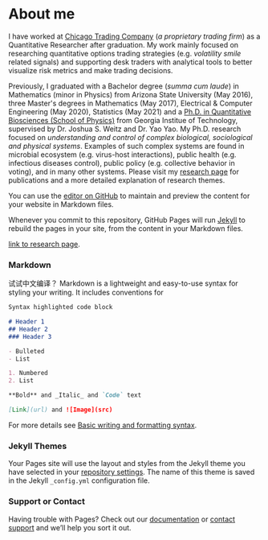 # About me

I have worked at [Chicago Trading Company](https://www.chicagotrading.com) (_a proprietary trading firm_) as a Quantitative Researcher after graduation. My work mainly focused on researching quantitative options trading strategies (e.g. _volatility smile_ related signals) and supporting desk traders with analytical tools to  better visualize risk metrics and make trading decisions.

Previously, I graduated with a Bachelor degree (_summa cum laude_) in Mathematics (minor in Physics) from Arizona State University (May 2016), three Master's degrees in Mathematics (May 2017), Electrical & Computer Engineering (May 2020), Statistics (May 2021) and a [Ph.D. in Quantitative Biosciences (School of Physics)](https://qbios.gatech.edu) from Georgia Institue of Technology, supervised by Dr. Joshua S. Weitz and Dr. Yao Yao. My Ph.D. research focused on _understanding and control of complex biological, sociological and physical systems_. Examples of such complex systems are found in microbial ecosystem (e.g. virus-host interactions), public health (e.g. infectious diseases control), public policy (e.g. collective behavior in voting), and in many other systems. Please visit my [research page](./academic_research_page.html) for publications and a more detailed explanation of research themes.

You can use the [editor on GitHub](https://github.com/guanlinl/guanlinl.github.io/edit/main/index.md) to maintain and preview the content for your website in Markdown files.

Whenever you commit to this repository, GitHub Pages will run [Jekyll](https://jekyllrb.com/) to rebuild the pages in your site, from the content in your Markdown files.

[link to research page](./academic_research_page.html).

### Markdown

试试中文编译？
Markdown is a lightweight and easy-to-use syntax for styling your writing. It includes conventions for

```markdown
Syntax highlighted code block

# Header 1
## Header 2
### Header 3

- Bulleted
- List

1. Numbered
2. List

**Bold** and _Italic_ and `Code` text

[Link](url) and ![Image](src)
```

For more details see [Basic writing and formatting syntax](https://docs.github.com/en/github/writing-on-github/getting-started-with-writing-and-formatting-on-github/basic-writing-and-formatting-syntax).

### Jekyll Themes

Your Pages site will use the layout and styles from the Jekyll theme you have selected in your [repository settings](https://github.com/guanlinl/guanlinl.github.io/settings/pages). The name of this theme is saved in the Jekyll `_config.yml` configuration file.

### Support or Contact

Having trouble with Pages? Check out our [documentation](https://docs.github.com/categories/github-pages-basics/) or [contact support](https://support.github.com/contact) and we’ll help you sort it out.
